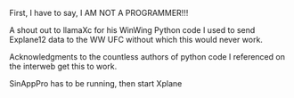 First, I have to say, I AM NOT A PROGRAMMER!!!

A shout out to llamaXc for his WinWing Python code I used to send Explane12 data to the WW UFC without which this would never work.

Acknowledgments to the countless authors of python code I referenced on the interweb get this to work.

SinAppPro has to be running, then start Xplane



